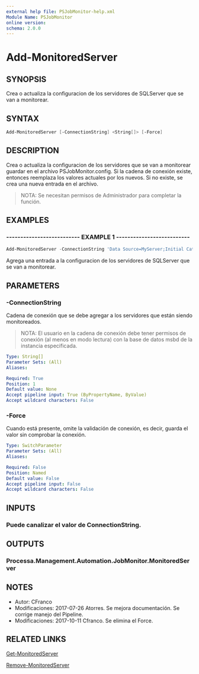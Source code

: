 ```yaml
---
external help file: PSJobMonitor-help.xml
Module Name: PSJobMonitor
online version: 
schema: 2.0.0
---
```


# Add-MonitoredServer

## SYNOPSIS
Crea o actualiza la configuracion de los servidores de SQLServer que se van a monitorear.

## SYNTAX

```powershell
Add-MonitoredServer [-ConnectionString] <String[]> [-Force]
```

## DESCRIPTION
Crea o actualiza la configuracion de los servidores que se van a monitorear guardar en el archivo PSJobMonitor.config.
Si la cadena de conexión existe, entonces reemplaza los valores actuales por los nuevos.
Si no existe, se crea una nueva entrada en el archivo.

> NOTA: Se necesitan permisos de Administrador para completar la función.

## EXAMPLES

### -------------------------- EXAMPLE 1 --------------------------
```powershell
Add-MonitoredServer -ConnectionString 'Data Source=MyServer;Initial Catalog=Master;User ID=Usuario;Password=Pwd'
```

Agrega una entrada a la configuracion de los servidores de SQLServer que se van a monitorear.

## PARAMETERS

### -ConnectionString
Cadena de conexión que se debe agregar a los servidores que están siendo monitoreados.

> NOTA: El usuario en la cadena de conexión debe tener permisos de conexión (al menos en modo lectura) con la base de datos msbd de la instancia especificada.

```yaml
Type: String[]
Parameter Sets: (All)
Aliases: 

Required: True
Position: 1
Default value: None
Accept pipeline input: True (ByPropertyName, ByValue)
Accept wildcard characters: False
```

### -Force
Cuando está presente, omite la validación de conexión, es decir, guarda el valor sin comprobar la conexión.

```yaml
Type: SwitchParameter
Parameter Sets: (All)
Aliases: 

Required: False
Position: Named
Default value: False
Accept pipeline input: False
Accept wildcard characters: False
```

## INPUTS

### Puede canalizar el valor de ConnectionString.

## OUTPUTS

### Processa.Management.Automation.JobMonitor.MonitoredServer

## NOTES

- Autor: CFranco
- Modificaciones: 2017-07-26 Atorres. Se mejora documentación. Se corrige manejo del Pipeline.
- Modificaciones: 2017-10-11 Cfranco. Se elimina el Force.


## RELATED LINKS

[Get-MonitoredServer](Get-MonitoredServer.md)

[Remove-MonitoredServer](Remove-MonitoredServer.md)


